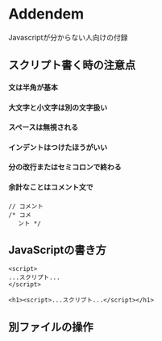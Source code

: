 # Addendem
Javascriptが分からない人向けの付録

## スクリプト書く時の注意点
#### 文は半角が基本
#### 大文字と小文字は別の文字扱い
#### スペースは無視される
#### インデントはつけたほうがいい
#### 分の改行またはセミコロンで終わる
#### 余計なことはコメント文で
```
// コメント
/* コメ
　 ント */
```
## JavaScriptの書き方
```
<script>
...スクリプト...
</script>
```
`<h1><script>...スクリプト...</script></h1>`

## 別ファイルの操作
### <script>タグとsrc属性
`<script src="{スクリプトfilename}"></script>`
srcという属性に、読み込むスクリプトの名前を書くだけで実行される

## たくさんの分岐を作るには「Switch」
```
switch( 条件 ){
case 値1:
  ...処理...
  break;
case 値2:
  ...処理...
  break;
default;
  ...それ以外の処理...
}
```
### ifとは違う
ifは真偽の値を条件にしますが、caseは文字やテキストで「同じ値を見つける」処理をします

### 使用例
```
var month = 4;
var season;
switch(month){
  case 1: season = '冬'; break;
  case 2: season = '冬'; break;
  case 3: season = '春'; break;
  case 4: season = '春'; break;
  case 5: season = '春'; break;
  case 6: season = '夏'; break;
  case 7: season = '夏'; break;
  case 8: season = '夏'; break;
  case 9: season = '秋'; break;
  case 10: season = '秋'; break;
  case 11: season = '秋'; break;
  case 12: season = '冬'; break;
  default: season = '???';
}
document.write('<p>' + month + ’月は、' + season + 'です。');
```

## インクリメント演算子
### 変数の値を１増やしたり、減らす
`num++;`

## 「関数」について
### 書き方（１）
```
function 関数名 ( 引数 ) {
  ...処理...
```

### 書き方（２）
```
var 変数 = function 関数名 ( 引数 ) {
  ...処理...

変数() //実行
```

## 連想配列 == オブジェクト
`var obj = new Object;`
`{ キー1 : 値1, キー2 : 値2, ... }`
### プロパティとメソッド
#### プロパティ
値を他しているもののこと
#### メソッド
処理を保管しているもののこと

## コンストラクタ関数
シンプルにオブジェクトを作ることができる
### 基本系
```
function 関数名 ( 引数 ){
  this.プロパティ = 値;
  this.メソッド= function(){ ... }
}

### 使い方
`var 変数 = new コンストラクタ関数( 引数 );`
